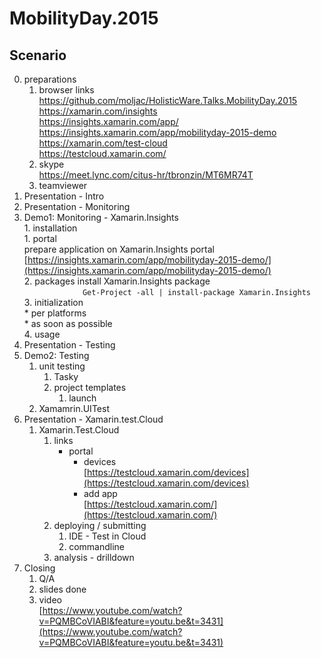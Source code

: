 # MobilityDay.2015

## Scenario

0.	preparations
	1.	browser links			
		https://github.com/moljac/HolisticWare.Talks.MobilityDay.2015		
		https://xamarin.com/insights		
		https://insights.xamarin.com/app/		
		https://insights.xamarin.com/app/mobilityday-2015-demo		
		https://xamarin.com/test-cloud		
		https://testcloud.xamarin.com/		
	2.	skype		
		https://meet.lync.com/citus-hr/tbronzin/MT6MR74T		
	3.	teamviewer		
1.	Presentation - Intro		
2.	Presentation - Monitoring		
3.	Demo1: Monitoring - Xamarin.Insights			
		1.	installation 		
			1.	portal		
				prepare application on Xamarin.Insights portal		
				[https://insights.xamarin.com/app/mobilityday-2015-demo/](https://insights.xamarin.com/app/mobilityday-2015-demo/)		
			2.	packages install Xamarin.Insights package				
				```				
					Get-Project -all | install-package Xamarin.Insights		
				```			
			3.	initialization			
				*	per platforms		
				*	as soon as possible		
			4.	usage		
3.	Presentation - Testing		
4.	Demo2: Testing		
	1.	unit testing		
		1.	Tasky 		
		2.	project templates		
			1.	launch 				
	2.	Xamamrin.UITest		
3.	Presentation - Xamarin.test.Cloud		
	1.	Xamarin.Test.Cloud
		1.	links			
			*	portal		
				*	devices		
					[https://testcloud.xamarin.com/devices](https://testcloud.xamarin.com/devices)		
				*	add app		
					[https://testcloud.xamarin.com/](https://testcloud.xamarin.com/)		
		2.	deploying / submitting		
			1.	IDE - Test in Cloud		
			2.	commandline		
		3.	analysis - drilldown		
3.	Closing			
	1.	Q/A			
	2.	slides done		
	3.	video		
		[https://www.youtube.com/watch?v=PQMBCoVIABI&feature=youtu.be&t=3431](https://www.youtube.com/watch?v=PQMBCoVIABI&feature=youtu.be&t=3431)		
